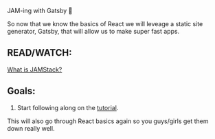 JAM-ing with Gatsby 🎸

So now that we know the basics of React we will leveage a static site generator, Gatsby, that will allow us to make super fast apps.

## READ/WATCH:

[What is JAMStack?](https://www.youtube.com/watch?v=Y8PXMbr0Kqo&t=706s)

## Goals:

1. Start following along on the [tutorial](https://www.gatsbyjs.org/tutorial/).

This will also go through React basics again so you guys/girls get them down really well.
